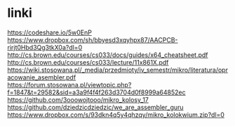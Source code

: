 # linki #

https://codeshare.io/5w0EnP <br/>
https://www.dropbox.com/sh/bbyesd3xqyhpx87/AACPCB-rirjt0Hbd3Qg3tkX0a?dl=0 <br/>
http://cs.brown.edu/courses/cs033/docs/guides/x64_cheatsheet.pdf <br/>
http://cs.brown.edu/courses/cs033/lecture/11x861X.pdf <br/>
https://wiki.stosowana.pl/_media/przedmioty/iv_semestr/mikro/literatura/opracowanie_asembler.pdf <br/>
https://forum.stosowana.pl/viewtopic.php?f=1847&t=29582&sid=a3a9f4f4f263d3704d0f8999a64852ec <br/>
https://github.com/3ooowojtooo/mikro_kolosy_17 <br/>
https://github.com/dziedzicdziedzic/we_are_assembler_guru <br/>
https://www.dropbox.com/s/93dkn4q5y4qhzqy/mikro_kolokwium.zip?dl=0 <br/>


